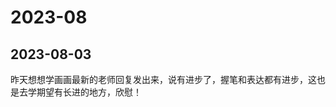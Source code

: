 <!---
markmeta_author: tiltwind
markmeta_date: 2023-08-03
markmeta_title: 2023-08
markmeta_categories: 成长
markmeta_tags: 寻意,教育
-->

# 2023-08

## 2023-08-03

昨天想想学画画最新的老师回复发出来，说有进步了，握笔和表达都有进步，这也是去学期望有长进的地方，欣慰！
